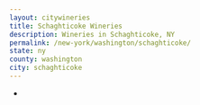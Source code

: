 ```yaml
---
layout: citywineries
title: Schaghticoke Wineries
description: Wineries in Schaghticoke, NY
permalink: /new-york/washington/schaghticoke/
state: ny
county: washington
city: schaghticoke
---
```

-
